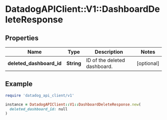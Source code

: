 # DatadogAPIClient::V1::DashboardDeleteResponse

## Properties

| Name | Type | Description | Notes |
| ---- | ---- | ----------- | ----- |
| **deleted_dashboard_id** | **String** | ID of the deleted dashboard. | [optional] |

## Example

```ruby
require 'datadog_api_client/v1'

instance = DatadogAPIClient::V1::DashboardDeleteResponse.new(
  deleted_dashboard_id: null
)
```

